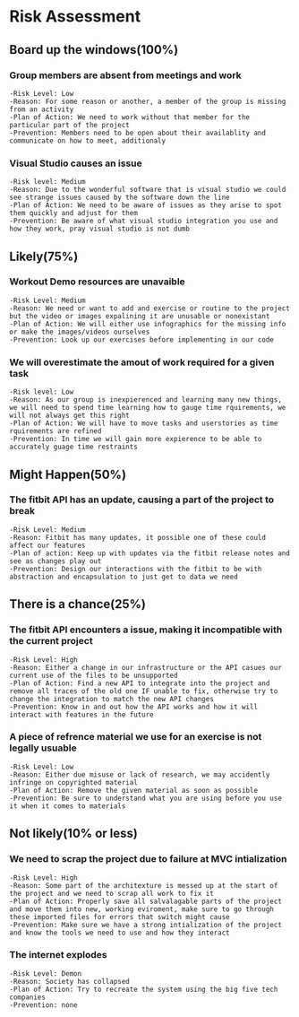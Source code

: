 # Risk Assessment

## Board up the windows(100%)

### Group members are absent from meetings and work

    -Risk Level: Low
    -Reason: For some reason or another, a member of the group is missing from an activity
    -Plan of Action: We need to work without that member for the particular part of the project
    -Prevention: Members need to be open about their availablity and communicate on how to meet, additionaly

### Visual Studio causes an issue

    -Risk level: Medium
    -Reason: Due to the wonderful software that is visual studio we could see strange issues caused by the software down the line
    -Plan of Action: We need to be aware of issues as they arise to spot them quickly and adjust for them
    -Prevention: Be aware of what visual studio integration you use and how they work, pray visual studio is not dumb

## Likely(75%)

### Workout Demo resources are unavaible

    -Risk Level: Medium
    -Reason: We need or want to add and exercise or routine to the project but the video or images expalining it are unusable or nonexistant
    -Plan of Action: We will either use infographics for the missing info or make the images/videos ourselves
    -Prevention: Look up our exercises before implementing in our code

### We will overestimate the amout of work required for a given task

    -Risk level: Low
    -Reason: As our group is inexpierenced and learning many new things, we will need to spend time learning how to gauge time rquirements, we will not always get this right 
    -Plan of Action: We will have to move tasks and userstories as time rquirements are refined
    -Prevention: In time we will gain more expierence to be able to accurately guage time restraints

## Might Happen(50%)

### The fitbit API has an update, causing a part of the project to break

    -Risk Level: Medium 
    -Reason: Fitbit has many updates, it possible one of these could affect our features 
    -Plan of action: Keep up with updates via the fitbit release notes and see as changes play out
    -Prevention: Design our interactions with the fitbit to be with abstraction and encapsulation to just get to data we need 

## There is a chance(25%)

### The fitbit API encounters a issue, making it incompatible with the current project

    -Risk Level: High
    -Reason: Either a change in our infrastructure or the API casues our current use of the files to be unsupported
    -Plan of Action: Find a new API to integrate into the project and remove all traces of the old one IF unable to fix, otherwise try to change the integration to match the new API changes
    -Prevention: Know in and out how the API works and how it will interact with features in the future

### A piece of refrence material we use for an exercise is not legally usuable

    -Risk Level: Low
    -Reason: Either due misuse or lack of research, we may accidently infringe on copyrighted material
    -Plan of Action: Remove the given material as soon as possible
    -Prevention: Be sure to understand what you are using before you use it when it comes to materials

## Not likely(10% or less)

### We need to scrap the project due to failure at MVC intialization

    -Risk Level: High
    -Reason: Some part of the architexture is messed up at the start of the project and we need to scrap all work to fix it
    -Plan of Action: Properly save all salvalagable parts of the project and move them into new, working eviroment, make sure to go through these imported files for errors that switch might cause
    -Prevention: Make sure we have a strong intialization of the project and know the tools we need to use and how they interact

### The internet explodes

    -Risk Level: Demon
    -Reason: Society has collapsed
    -Plan of Action: Try to recreate the system using the big five tech companies
    -Prevention: none
